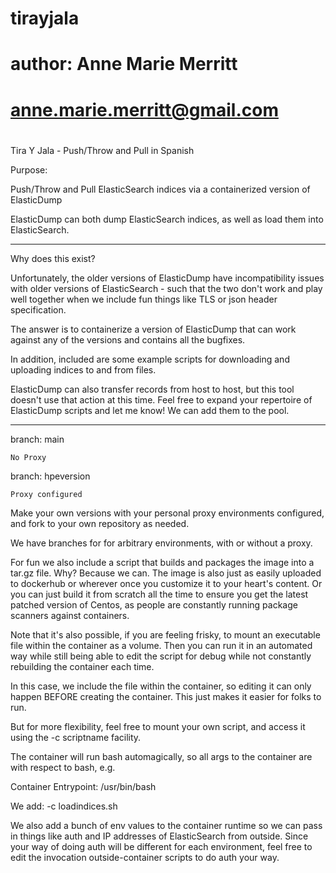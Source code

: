 # tirayjala
#
# author:  Anne Marie Merritt
#          anne.marie.merritt@gmail.com
#

Tira Y Jala - Push/Throw and Pull in Spanish

Purpose:

Push/Throw and Pull ElasticSearch indices via a containerized version of ElasticDump

ElasticDump can both dump ElasticSearch indices, as well as load them into ElasticSearch.

------

Why does this exist?

Unfortunately, the older versions of ElasticDump have incompatibility issues with
older versions of ElasticSearch - such that the two don't work and play well together
when we include fun things like TLS or json header specification.

The answer is to containerize a version of ElasticDump that can work against any of
the versions and contains all the bugfixes.

In addition, included are some example scripts for downloading and uploading indices
to and from files.

ElasticDump can also transfer records from host to host, but this tool doesn't use 
that action at this time.  Feel free to expand your repertoire of ElasticDump scripts
and let me know!  We can add them to the pool.

-------

branch:  main

    No Proxy

branch:  hpeversion

    Proxy configured

Make your own versions with your personal proxy environments configured, and fork to
your own repository as needed.

We have branches for for arbitrary environments, with or without a proxy.

For fun we also include a script that builds and packages the image into a tar.gz
file.  Why?  Because we can.  The image is also just as easily uploaded to dockerhub
or wherever once you customize it to your heart's content.  Or you can just build it
from scratch all the time to ensure you get the latest patched version of Centos, as
people are constantly running package scanners against containers.

Note that it's also possible, if you are feeling frisky, to mount an executable
file within the container as a volume.  Then you can run it in an automated way
while still being able to edit the script for debug while not constantly rebuilding
the container each time.

In this case, we include the file within the container, so editing it can only
happen BEFORE creating the container.  This just makes it easier for folks to run.

But for more flexibility, feel free to mount your own script, and access it using
the -c scriptname facility.

The container will run bash automagically, so all args to the container are
with respect to bash, e.g.

Container Entrypoint:
    /usr/bin/bash

We add:
    -c loadindices.sh

We also add a bunch of env values to the container runtime so we can pass in
things like auth and IP addresses of ElasticSearch from outside.  Since your
way of doing auth will be different for each environment, feel free to edit the
invocation outside-container scripts to do auth your way.



